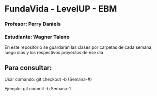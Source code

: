 # FundaVida - LevelUP - EBM

### Profesor: Perry Daniels
### Estudiante: Wagner Taleno

En este repositorio se guardarán las clases por carpetas de cada semana, luego dias y los respectivos proyectos de ese dia


## Para consultar:

Usar comando: git checkout -b (Semana-#)

Ejemplo: git commit -b Semana-1
